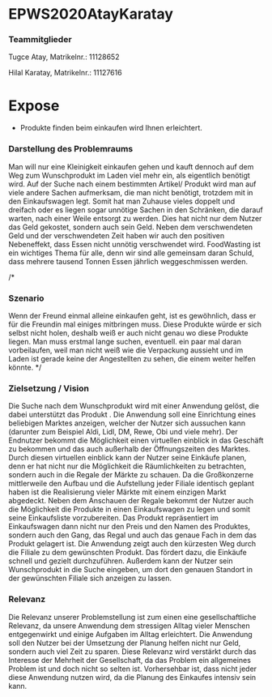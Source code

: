 # EPWS2020AtayKaratay

### Teammitglieder
Tugce Atay, Matrikelnr.: 11128652

Hilal Karatay, Matrikelnr.: 11127616

# Expose
- Produkte finden beim einkaufen wird Ihnen erleichtert. 


### Darstellung des Problemraums
Man will nur eine Kleinigkeit einkaufen gehen und kauft dennoch auf dem Weg 
zum Wunschprodukt im Laden viel mehr ein, als eigentlich benötigt wird.
Auf der Suche nach einem bestimmten Artikel/ Produkt wird man auf viele andere Sachen 
aufmerksam, die man nicht benötigt, trotzdem mit in den Einkaufswagen legt. Somit 
hat man Zuhause vieles doppelt und dreifach oder es liegen  sogar unnötige Sachen in den
Schränken, die darauf warten, nach einer Weile entsorgt zu werden. Dies hat nicht nur dem Nutzer das Geld gekostet,
sondern auch sein Geld. Neben dem verschwendeten Geld und der verschwendeten Zeit haben wir auch den positiven Nebeneffekt,
dass Essen nicht unnötig verschwendet wird. FoodWasting ist ein wichtiges Thema für alle, denn wir sind alle gemeinsam daran
Schuld, dass mehrere tausend Tonnen Essen jährlich weggeschmissen werden.


/*
### Szenario 
Wenn der Freund einmal alleine einkaufen geht, ist es gewöhnlich, dass er für die Freundin 
mal einiges mitbringen muss. Diese Produkte würde er sich selbst nicht holen, deshalb weiß
er auch nicht genau wo diese Produkte liegen. Man muss erstmal lange suchen, eventuell. ein
paar mal daran vorbeilaufen, weil man nicht weiß wie die Verpackung aussieht und im Laden
ist gerade keine der Angestellten zu sehen, die einem weiter helfen könnte. */

### Zielsetzung / Vision
Die Suche nach dem Wunschprodukt wird mit einer Anwendung gelöst, die dabei unterstützt das Produkt . 
Die Anwendung soll eine Einrichtung eines beliebigen Marktes anzeigen, welcher der Nutzer sich aussuchen kann
(darunter zum Beispiel Aldi, Lidl, DM, Rewe, Obi und viele mehr).
Der Endnutzer bekommt die Möglichkeit einen virtuellen einblick in das Geschäft zu bekommen und das auch außerhalb der Öffnungszeiten des Marktes.
Durch diesen virtuellen einblick kann der Nutzer seine Einkäufe planen, denn er hat nicht nur die Möglichkeit die Räumlichkeiten zu betrachten,
sondern auch in die Regale der Märkte zu schauen. Da die Großkonzerne mittlerweile den Aufbau und die Aufstellung jeder Filiale identisch geplant haben ist die Realisierung
vieler Märkte mit einem einzigen Markt abgedeckt. Neben dem Anschauen der Regale bekommt der Nutzer auch die Möglichkeit die Produkte in einen Einkaufswagen zu legen und somit seine Einkaufsliste vorzubereiten.
Das Produkt repräsentiert im Einkaufswagen dann nicht nur den Preis und den Namen des Produktes,
sondern auch den Gang, das Regal und auch das genaue Fach in dem das Produkt gelagert ist. Die Anwendung zeigt auch den kürzesten Weg durch die Filiale zu dem gewünschten Produkt. Das fördert dazu, die Einkäufe schnell und gezielt durchzuführen. 
Außerdem kann der Nutzer sein Wunschprodukt in die Suche eingeben, um dort den genauen Standort in der gewünschten Filiale sich anzeigen zu lassen.



### Relevanz
Die Relevanz unserer Problemstellung ist zum einen eine gesellschaftliche Relevanz, da unsere Anwendung dem stressigen Alltag vieler Menschen entgegenwirkt und einige Aufgaben im Alltag erleichtert.
Die Anwendung soll den Nutzer bei der Umsetzung der Planung helfen nicht nur Geld, sondern auch viel Zeit zu sparen. Diese Relevanz wird verstärkt durch das Interesse der Mehrheit der Gesellschaft,
da das Problem ein allgemeines Problem ist und doch nicht so selten ist. Vorhersehbar ist, dass nicht jeder diese Anwendung nutzen wird, da die Planung des Einkaufes intensiv sein kann.
